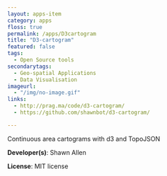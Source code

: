 ```yaml
---
layout: apps-item
category: apps
floss: true
permalink: /apps/D3cartogram
title: "D3-cartogram"
featured: false
tags:
  - Open Source tools
secondarytags:
  - Geo-spatial Applications
  - Data Visualisation
imageurl:
  - "/img/no-image.gif"
links:
  - http://prag.ma/code/d3-cartogram/
  - https://github.com/shawnbot/d3-cartogram/

---
```

Continuous area cartograms with d3 and TopoJSON

**Developer(s)**: Shawn Allen

**License**: MIT license

